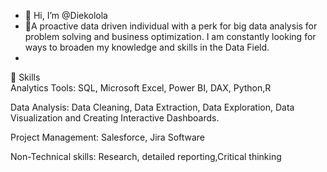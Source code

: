 - 👋 Hi, I’m @Diekolola
- 👀A proactive data driven individual  with a perk for big data analysis for problem solving and business optimization. I am constantly looking for ways to broaden my knowledge and skills in the Data Field.
-  

📌 Skills     
  Analytics Tools: SQL, Microsoft Excel, Power BI, DAX, Python,R
  
  Data Analysis: Data Cleaning, Data Extraction, Data Exploration, Data Visualization and Creating Interactive Dashboards. 
  
  Project Management: Salesforce, Jira Software
  
  
Non-Technical skills: Research, detailed reporting,Critical thinking

<!---
Jdarien/Jdarien is a ✨ special ✨ repository because its `README.md` (this file) appears on your GitHub profile.
You can click the Preview link to take a look at your changes.
--->
